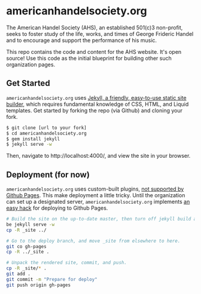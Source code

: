 # americanhandelsociety.org
The American Handel Society (AHS), an established 501(c)3 non-profit, seeks to foster study of the life, works, and times of George Frideric Handel and to encourage and support the performance of his music.

This repo contains the code and content for the AHS website. It's open source! Use this code as the initial blueprint for building other such organization pages. 

## Get Started

`americanhandelsociety.org` uses [Jekyll, a friendly, easy-to-use static site builder](https://jekyllrb.com/), which requires fundamental knowledge of CSS, HTML, and Liquid templates. Get started by forking the repo (via Github) and cloning your fork.

```bash
$ git clone [url to your fork]
$ cd americanhandelsociety.org
$ gem install jekyll
$ jekyll serve -w
```

Then, navigate to http://localhost:4000/, and view the site in your browser.

## Deployment (for now)

`americanhandelsociety.org` uses custom-built plugins, [not supported by Github Pages](https://help.github.com/articles/adding-jekyll-plugins-to-a-github-pages-site/). This make deployment a little tricky. Until the organization can set up a designated server, `americanhandelsociety.org` implements [an easy hack](https://github.com/jekyll/jekyll/issues/325#issuecomment-1135567) for deploying to Github Pages.

```bash
# Build the site on the up-to-date master, then turn off jekyll build and move the _site repo elsewhere.
be jekyll serve -w
cp -R _site ../

# Go to the deploy branch, and move _site from elsewhere to here. 
git co gh-pages
cp -R ../_site .

# Unpack the rendered site, commit, and push.
cp -R _site/* .
git add .
git commit -m "Prepare for deploy"
git push origin gh-pages
```
